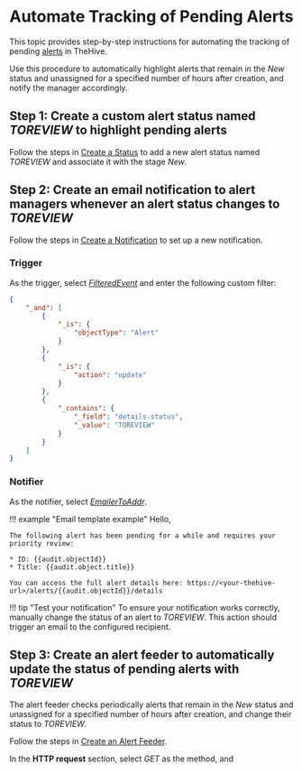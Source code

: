 # Automate Tracking of Pending Alerts

<!-- md:version 5.5 --> <!-- md:license Platinum -->

This topic provides step-by-step instructions for automating the tracking of pending [alerts](./analyst-corner/alerts/about-alerts.md) in TheHive.

Use this procedure to automatically highlight alerts that remain in the *New* status and unassigned for a specified number of hours after creation, and notify the manager accordingly.

## Step 1: Create a custom alert status named *TOREVIEW* to highlight pending alerts

Follow the steps in [Create a Status](../administration/status/create-a-status.md) to add a new alert status named *TOREVIEW* and associate it with the stage *New*.

## Step 2: Create an email notification to alert managers whenever an alert status changes to *TOREVIEW*

Follow the steps in [Create a Notification](../user-guides/organization/configure-organization/manage-notifications/create-a-notification.md) to set up a new notification.

### Trigger

As the trigger, select [*FilteredEvent*](../user-guides/organization/configure-organization/manage-notifications/write-filtered-event-trigger.md) and enter the following custom filter:

```json
{
    "_and": [
        {
            "_is": {
                "objectType": "Alert"
            }
        },
        {
            "_is": {
                "action": "update"
            }
        },
        {
            "_contains": {
                "_field": "details.status",
                "_value": "TOREVIEW"
            }
        }
    ]
}
```

### Notifier

As the notifier, select [*EmailerToAddr*](../user-guides/organization/configure-organization/manage-notifications/notifiers/email-to-addr.md).

!!! example "Email template example"
    Hello,

    The following alert has been pending for a while and requires your priority review:

    * ID: {{audit.objectId}}
    * Title: {{audit.object.title}}

    You can access the full alert details here: https://<your-thehive-url>/alerts/{{audit.objectId}}/details

!!! tip "Test your notification"
    To ensure your notification works correctly, manually change the status of an alert to *TOREVIEW*. This action should trigger an email to the configured recipient.

## Step 3: Create an alert feeder to automatically update the status of pending alerts with *TOREVIEW*

The alert feeder checks periodically alerts that remain in the *New* status and unassigned for a specified number of hours after creation, and change their status to *TOREVIEW*.

Follow the steps in [Create an Alert Feeder](./organization/configure-organization/manage-feeders/create-a-feeder.md).

In the **HTTP request** section, select *GET* as the method, and 